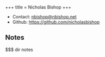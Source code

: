 +++
title = Nicholas Bishop
+++

* Contact: [nbishop@nbishop.net](mailto:nbishop@nbishop.net)
* Github: https://github.com/nicholasbishop

## Notes

$$$ dir notes
